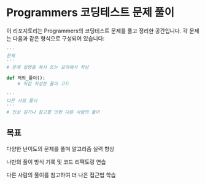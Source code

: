 # Programmers 코딩테스트 문제 풀이

이 리포지토리는 Programmers의 코딩테스트 문제를 풀고 정리한 공간입니다.
각 문제는 다음과 같은 형식으로 구성되어 있습니다:

```python
'''
문제
'''
# 문제 설명을 복사 또는 요약해서 작성

def 저의_풀이():
    # 직접 작성한 풀이 코드

'''
다른 사람 풀이
'''
# 인상 깊거나 참고할 만한 다른 사람의 풀이

```


## 목표
다양한 난이도의 문제를 풀며 알고리즘 실력 향상

나만의 풀이 방식 기록 및 코드 리팩토링 연습

다른 사람의 풀이를 참고하여 더 나은 접근법 학습

